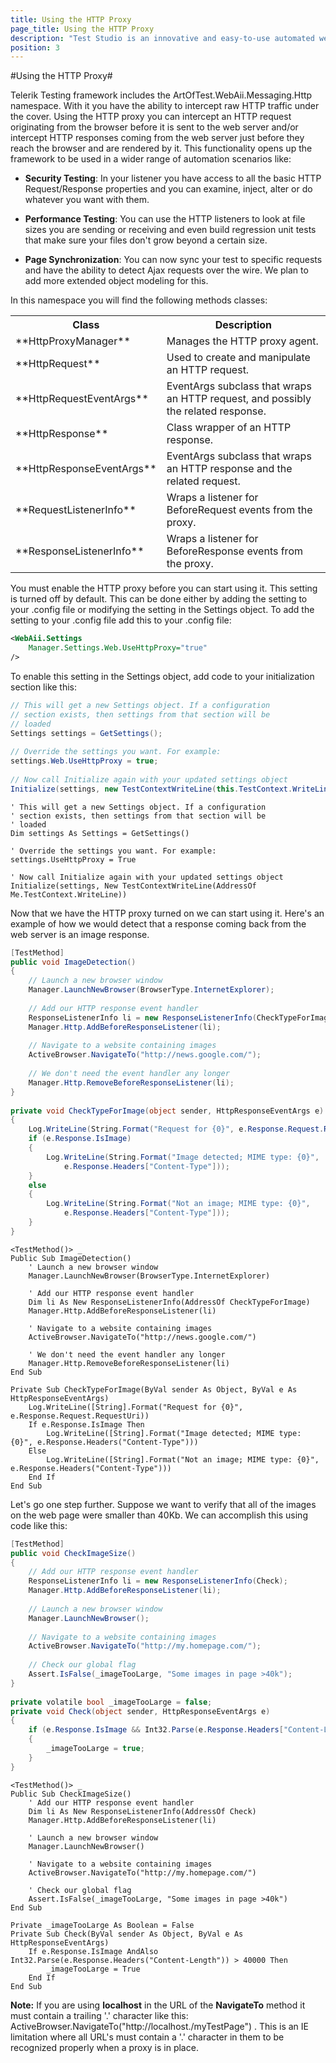 ```yaml
---
title: Using the HTTP Proxy
page_title: Using the HTTP Proxy
description: "Test Studio is an innovative and easy-to-use automated web, WPF and load testing solution. Test Studio tests support essential technologies like ASP.NET AJAX, Silverlight, PHP and MVC. HTML5, Testing framework, functional testing, performance testing, load testing, exploratory testing, manual testing."
position: 3
---
```

#Using the HTTP Proxy#

Telerik Testing framework includes the ArtOfTest.WebAii.Messaging.Http namespace. With it you have the ability to intercept raw HTTP traffic under the cover. Using the HTTP proxy you can intercept an HTTP request originating from the browser before it is sent to the web server and/or intercept HTTP responses coming from the web server just before they reach the browser and are rendered by it. This functionality opens up the framework to be used in a wider range of automation scenarios like:

* **Security Testing**: In your listener you have access to all the basic HTTP Request/Response properties and you can examine, inject, alter or do whatever you want with them.

* **Performance Testing**: You can use the HTTP listeners to look at file sizes you are sending or receiving and even build regression unit tests that make sure your files don't grow beyond a certain size.

* **Page Synchronization**: You can now sync your test to specific requests and have the ability to detect Ajax requests over the wire. We plan to add more extended object modeling for this.
 
In this namespace you will find the following methods classes:

<table class="docs">
<tr>
	<th>Class</th><th>Description</th>
</tr>
<tr>
	<td>**HttpProxyManager**</td>
	<td>Manages the HTTP proxy agent.</td>
</tr>
<tr>
	<td>**HttpRequest**</td>
	<td>Used to create and manipulate an HTTP request.</td>
</tr>
<tr>
	<td>**HttpRequestEventArgs**</td>
	<td>EventArgs subclass that wraps an HTTP request, and possibly the related response.</td>
</tr>
<tr>
	<td>**HttpResponse**</td>
	<td>Class wrapper of an HTTP response.</td>
</tr>
<tr>
	<td>**HttpResponseEventArgs**</td>
	<td>EventArgs subclass that wraps an HTTP response and the related request.</td>
</tr>
<tr>
	<td>**RequestListenerInfo**</td>
	<td>Wraps a listener for BeforeRequest events from the proxy.</td>
</tr>
<tr>
	<td>**ResponseListenerInfo**</td>
	<td>Wraps a listener for BeforeResponse events from the proxy.</td>
</tr>
<table>

You must enable the HTTP proxy before you can start using it. This setting is turned off by default. This can be done either by adding the setting to your .config file or modifying the setting in the Settings object. To add the setting to your .config file add this to your .config file:


```XML
<WebAii.Settings
    Manager.Settings.Web.UseHttpProxy="true"
/>
```

To enable this setting in the Settings object, add code to your initialization section like this:

```C#
// This will get a new Settings object. If a configuration
// section exists, then settings from that section will be
// loaded
Settings settings = GetSettings();
 
// Override the settings you want. For example:
settings.Web.UseHttpProxy = true;
 
// Now call Initialize again with your updated settings object
Initialize(settings, new TestContextWriteLine(this.TestContext.WriteLine));
```
 

```VB
' This will get a new Settings object. If a configuration
' section exists, then settings from that section will be
' loaded
Dim settings As Settings = GetSettings()
 
' Override the settings you want. For example:
settings.UseHttpProxy = True
 
' Now call Initialize again with your updated settings object
Initialize(settings, New TestContextWriteLine(AddressOf Me.TestContext.WriteLine))
```
Now that we have the HTTP proxy turned on we can start using it. Here's an example of how we would detect that a response coming back from the web server is an image response.

```C#
[TestMethod]
public void ImageDetection()
{
    // Launch a new browser window
    Manager.LaunchNewBrowser(BrowserType.InternetExplorer);
 
    // Add our HTTP response event handler
    ResponseListenerInfo li = new ResponseListenerInfo(CheckTypeForImage);
    Manager.Http.AddBeforeResponseListener(li);
 
    // Navigate to a website containing images
    ActiveBrowser.NavigateTo("http://news.google.com/");
 
    // We don't need the event handler any longer
    Manager.Http.RemoveBeforeResponseListener(li);
}
 
private void CheckTypeForImage(object sender, HttpResponseEventArgs e)
{
    Log.WriteLine(String.Format("Request for {0}", e.Response.Request.RequestUri));
    if (e.Response.IsImage)
    {
        Log.WriteLine(String.Format("Image detected; MIME type: {0}",
            e.Response.Headers["Content-Type"]));
    }
    else
    {
        Log.WriteLine(String.Format("Not an image; MIME type: {0}",
            e.Response.Headers["Content-Type"]));
    }
}
```
 

```VB
<TestMethod()> _
Public Sub ImageDetection()
    ' Launch a new browser window
    Manager.LaunchNewBrowser(BrowserType.InternetExplorer)
 
    ' Add our HTTP response event handler
    Dim li As New ResponseListenerInfo(AddressOf CheckTypeForImage)
    Manager.Http.AddBeforeResponseListener(li)
 
    ' Navigate to a website containing images
    ActiveBrowser.NavigateTo("http://news.google.com/")
 
    ' We don't need the event handler any longer
    Manager.Http.RemoveBeforeResponseListener(li)
End Sub
 
Private Sub CheckTypeForImage(ByVal sender As Object, ByVal e As HttpResponseEventArgs)
    Log.WriteLine([String].Format("Request for {0}", e.Response.Request.RequestUri))
    If e.Response.IsImage Then
        Log.WriteLine([String].Format("Image detected; MIME type: {0}", e.Response.Headers("Content-Type")))
    Else
        Log.WriteLine([String].Format("Not an image; MIME type: {0}", e.Response.Headers("Content-Type")))
    End If
End Sub
```

Let's go one step further. Suppose we want to verify that all of the images on the web page were smaller than 40Kb. We can accomplish this using code like this:

```C#
[TestMethod]
public void CheckImageSize()
{
    // Add our HTTP response event handler
    ResponseListenerInfo li = new ResponseListenerInfo(Check);
    Manager.Http.AddBeforeResponseListener(li);
 
    // Launch a new browser window
    Manager.LaunchNewBrowser();
 
    // Navigate to a website containing images
    ActiveBrowser.NavigateTo("http://my.homepage.com/");
 
    // Check our global flag
    Assert.IsFalse(_imageTooLarge, "Some images in page >40k");
}
 
private volatile bool _imageTooLarge = false;
private void Check(object sender, HttpResponseEventArgs e)
{
    if (e.Response.IsImage && Int32.Parse(e.Response.Headers["Content-Length"]) > 40000)
    {
        _imageTooLarge = true;
    }
}
```
 

```VB
<TestMethod()> _
Public Sub CheckImageSize()
    ' Add our HTTP response event handler
    Dim li As New ResponseListenerInfo(AddressOf Check)
    Manager.Http.AddBeforeResponseListener(li)
 
    ' Launch a new browser window
    Manager.LaunchNewBrowser()
 
    ' Navigate to a website containing images
    ActiveBrowser.NavigateTo("http://my.homepage.com/")
 
    ' Check our global flag
    Assert.IsFalse(_imageTooLarge, "Some images in page >40k")
End Sub
 
Private _imageTooLarge As Boolean = False
Private Sub Check(ByVal sender As Object, ByVal e As HttpResponseEventArgs)
    If e.Response.IsImage AndAlso Int32.Parse(e.Response.Headers("Content-Length")) > 40000 Then
        _imageTooLarge = True
    End If
End Sub
```

**Note:** If you are using **localhost** in the URL of the **NavigateTo** method it must contain a trailing '.' character like this: ActiveBrowser.NavigateTo("http://localhost./myTestPage") . This is an IE limitation where all URL's must contain a '.' character in them to be recognized properly when a proxy is in place.